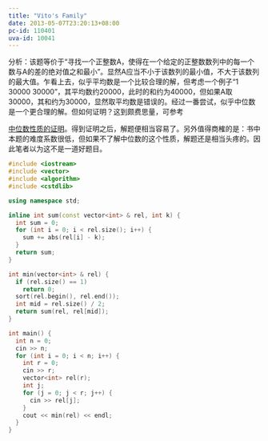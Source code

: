 ```yaml
---
title: "Vito's Family"
date: 2013-05-07T23:20:13+08:00
pc-id: 110401
uva-id: 10041
---
```

分析：该题等价于“寻找一个正整数A，使得在一个给定的正整数数列中的每一个数与A的差的绝对值之和最小”。显然A应当不小于该数列的最小值，不大于该数列的最大值。乍看上去，似乎平均数是一个比较合理的解，但考虑一个例子“1 30000 30000”，其平均数约20000，此时的和约为40000，但如果A取30000，其和约为30000，显然取平均数是错误的。经过一番尝试，似乎中位数是一个更合理的解。<!--more-->但如何证明？这到颇费思量，可参考

<a href="http://wenku.baidu.com/view/375f42dc5022aaea998f0fea" target="_blank">中位数性质的证明</a>。得到证明之后，解题便相当容易了。另外值得商榷的是：书中本题的难度系数很低，但如果不了解中位数的这个性质，解题还是相当头疼的。因此笔者以为这不是一道好题目。

```cpp
#include <iostream>
#include <vector>
#include <algorithm>
#include <cstdlib>

using namespace std;

inline int sum(const vector<int> & rel, int k) {
  int sum = 0;
  for (int i = 0; i < rel.size(); i++) {
    sum += abs(rel[i] - k);
  }
  return sum;
}

int min(vector<int> & rel) {
  if (rel.size() == 1)
    return 0;
  sort(rel.begin(), rel.end());
  int mid = rel.size() / 2;
  return sum(rel, rel[mid]);
}

int main() {
  int n = 0;
  cin >> n;
  for (int i = 0; i < n; i++) {
    int r = 0;
    cin >> r;
    vector<int> rel(r);
    int j;
    for (j = 0; j < r; j++) {
      cin >> rel[j];
    }
    cout << min(rel) << endl;
  }
}
```

